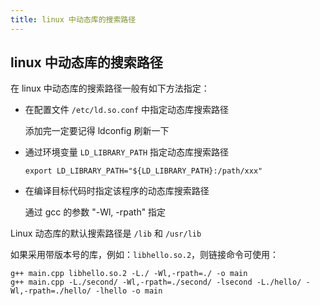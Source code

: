 ```yaml
---
title: linux 中动态库的搜索路径
---
```


## linux 中动态库的搜索路径

在 linux 中动态库的搜索路径一般有如下方法指定：

- 在配置文件 `/etc/ld.so.conf` 中指定动态库搜索路径

  添加完一定要记得 ldconfig 刷新一下

- 通过环境变量 `LD_LIBRARY_PATH` 指定动态库搜索路径

  `export LD_LIBRARY_PATH="${LD_LIBRARY_PATH}:/path/xxx"`

- 在编译目标代码时指定该程序的动态库搜索路径

  通过 gcc 的参数 "-Wl, -rpath" 指定

Linux 动态库的默认搜索路径是 `/lib` 和 `/usr/lib` 

如果采用带版本号的库，例如：`libhello.so.2`，则链接命令可使用：

````
g++ main.cpp libhello.so.2 -L./ -Wl,-rpath=./ -o main
g++ main.cpp -L./second/ -Wl,-rpath=./second/ -lsecond -L./hello/ -Wl,-rpath=./hello/ -lhello -o main
````

